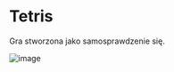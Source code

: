 # Tetris
Gra stworzona jako samosprawdzenie się.

![image](https://user-images.githubusercontent.com/81117560/193031052-97108182-da08-477d-b65a-403d1924d1a9.png)
